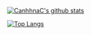 
[![CanhhnaC's github stats](https://github-readme-stats.vercel.app/api?username=canhhnac&show_icons=true&hide=issues,contribs&theme=tokyonight&count_private=true)](https://github.com/canhhnac/)

[![Top Langs](https://github-readme-stats.vercel.app/api/top-langs/?username=canhhnac&layout=compact)](https://github.com/canhhnac)
